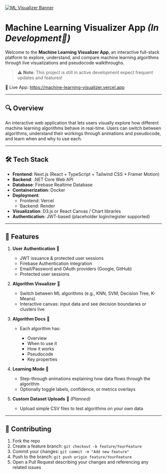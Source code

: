 [![ML Visualizer Banner](https://user-images.githubusercontent.com/placeholder/banner-image.png)](https://machine-learning-visualizer.vercel.app)

# Machine Learning Visualizer App *(In Development🚧)*

Welcome to the **Machine Learning Visualizer App**, an interactive full-stack platform to explore, understand, and compare machine learning algorithms through live visualizations and pseudocode walkthroughs.

> ⚠️ **Note**: This project is still in active development expect frequent updates and features!

🔗 Live App: https://machine-learning-visualizer.vercel.app

---

## 🔍 Overview

An interactive web application that lets users visually explore how different machine learning algorithms behave in real-time. Users can switch between algorithms, understand their workings through animations and pseudocode, and learn when and why to use each.

---

## 🛠️ Tech Stack

* **Frontend**: Next.js (React + TypeScript + Tailwind CSS + Framer Motion)
* **Backend**: .NET Core Web API
* **Database**: Firebase Realtime Database
* **Containerization**: Docker
* **Deployment**:
  * Frontend: Vercel
  * Backend: Render
* **Visualization**: D3.js or React Canvas / Chart libraries
* **Authentication**: JWT-based (placeholder login/register supported)

---

## 🚀 Features

1. **User Authentication** 🔐

   * JWT issuance & protected user sessions
   * Firebase Authentication integration
   * Email/Password and OAuth providers (Google, GitHub)
   * Protected user sessions

2. **Algorithm Visualizer** 🤖

   * Switch between ML algorithms (e.g., KNN, SVM, Decision Tree, K-Means)
   * Interactive canvas: input data and see decision boundaries or clusters live

3. **Algorithm Docs** 📄

   * Each algorithm has:

     * Overview
     * When to use it
     * How it works
     * Pseudocode
     * Key properties

4. **Learning Mode** 📖

   * Step-through animations explaining how data flows through the algorithm
   * Optionally toggle labels, confidence, or metrics overlays

5. **Custom Dataset Uploads** 📂 *(Planned)*

   * Upload simple CSV files to test algorithms on your own data

---

## 🤝 Contributing

1. Fork the repo
2. Create a feature branch: `git checkout -b feature/YourFeature`
3. Commit your changes: `git commit -m "Add new feature"`
4. Push to the branch: `git push origin feature/YourFeature`
5. Open a Pull Request describing your changes and referencing any related issues


